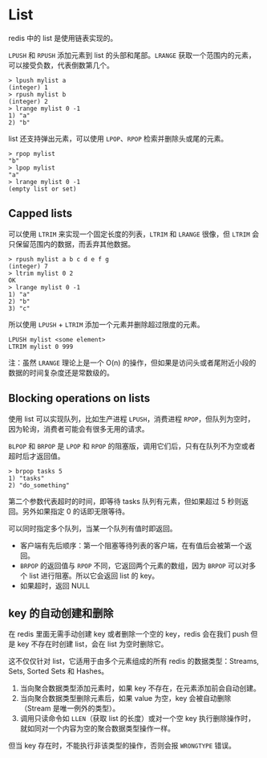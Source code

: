 # List

redis 中的 list 是使用链表实现的。

`LPUSH` 和 `RPUSH` 添加元素到 list 的头部和尾部。`LRANGE` 获取一个范围内的元素，可以接受负数，代表倒数第几个。

```jshelllanguage
> lpush mylist a
(integer) 1
> rpush mylist b
(integer) 2
> lrange mylist 0 -1
1) "a"
2) "b"
```

list 还支持弹出元素，可以使用 `LPOP`、`RPOP` 检索并删除头或尾的元素。

```jshelllanguage
> rpop mylist
"b"
> lpop mylist
"a"
> lrange mylist 0 -1
(empty list or set)
```

## Capped lists

可以使用 `LTRIM` 来实现一个固定长度的列表，`LTRIM` 和 `LRANGE` 很像，但 `LTRIM` 会只保留范围内的数据，而丢弃其他数据。

```jshelllanguage
> rpush mylist a b c d e f g
(integer) 7
> ltrim mylist 0 2
OK
> lrange mylist 0 -1
1) "a"
2) "b"
3) "c"
```

所以使用 `LPUSH` + `LTRIM` 添加一个元素并删除超过限度的元素。

```jshelllanguage
LPUSH mylist <some element>
LTRIM mylist 0 999
```

注：虽然 `LRANGE` 理论上是一个 O(n) 的操作，但如果是访问头或者尾附近小段的数据的时间复杂度还是常数级的。

## Blocking operations on lists

使用 list 可以实现队列，比如生产进程 `LPUSH`，消费进程 `RPOP`，但队列为空时，因为轮询，消费者可能会有很多无用的请求。

`BLPOP` 和 `BRPOP` 是 `LPOP` 和 `RPOP` 的阻塞版，调用它们后，只有在队列不为空或者超时后才返回值。

```jshelllanguage
> brpop tasks 5
1) "tasks"
2) "do_something"
```

第二个参数代表超时的时间，即等待 tasks 队列有元素，但如果超过 5 秒则返回。另外如果指定 0 的话即无限等待。

可以同时指定多个队列，当某一个队列有值时即返回。

- 客户端有先后顺序：第一个阻塞等待列表的客户端，在有值后会被第一个返回。
- `BRPOP` 的返回值与 `RPOP` 不同，它返回两个元素的数组，因为 `BRPOP` 可以对多个 list 进行阻塞。所以它会返回 list 的 key。
- 如果超时，返回 NULL

## key 的自动创建和删除

在 redis 里面无需手动创建 key 或者删除一个空的 key，redis 会在我们 push 但是 key 不存在时创建 list，会在 list 为空时删除它。

这不仅仅针对 list，它适用于由多个元素组成的所有 redis 的数据类型：Streams, Sets, Sorted Sets 和 Hashes。

1. 当向聚合数据类型添加元素时，如果 key 不存在，在元素添加前会自动创建。
2. 当向聚合数据类型删除元素后，如果 value 为空，key 会被自动删除（Stream 是唯一例外的类型）。
3. 调用只读命令如 `LLEN`（获取 list 的长度）或对一个空 key 执行删除操作时，就如同对一个内容为空的聚合数据类型操作一样。

但当 key 存在时，不能执行非该类型的操作，否则会报 `WRONGTYPE` 错误。
